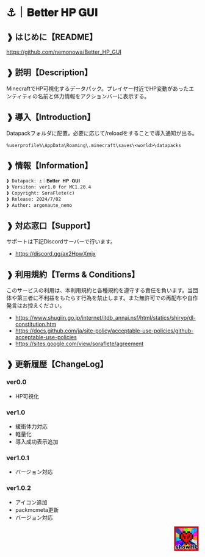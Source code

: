 # ⚓｜𝐁𝐞𝐭𝐭𝐞𝐫 𝐇𝐏 𝐆𝐔𝐈
## ❱ はじめに【README】
https://github.com/nemonowa/Better_HP_GUI

## ❱ 説明【Description】
MinecraftでHP可視化するデータパック。プレイヤー付近でHP変動があったエンティティの名前と体力情報をアクションバーに表示する。 

## ❱ 導入【Introduction】
Datapackフォルダに配置。必要に応じて/reloadをすることで導入通知が出る。
```
%userprofile%\AppData\Roaming\.minecraft\saves\<world>\datapacks
```

## ❱ 情報【Information】
```
❱ Datapack: ⚓｜𝐁𝐞𝐭𝐭𝐞𝐫 𝐇𝐏 𝐆𝐔𝐈
❱ Versiton: ver1.0 for MC1.20.4
❱ Copyright: SoraFlete(c)
❱ Release: 2024/7/02
❱ Author: argonaute_nemo
```

## ❱ 対応窓口【Support】
サポートは下記Discordサーバーで行います。
* https://discord.gg/ax2HpwXmjx

## ❱ 利用規約【Terms & Conditions】
このサービスの利⽤は、本利用規約と各種規約を遵守する責任を負います。当団体や第三者に不利益をもたらす行為を禁止します。また無許可での再配布や自作発言はお控えください。
* https://www.shugiin.go.jp/internet/itdb_annai.nsf/html/statics/shiryo/dl-constitution.htm
* https://docs.github.com/ja/site-policy/acceptable-use-policies/github-acceptable-use-policies
* https://sites.google.com/view/soraflete/agreement

## ❱ 更新履歴【ChangeLog】
### ver0.0
* HP可視化
### ver1.0
* 緩衝体力対応
* 軽量化
* 導入成功表示追加
### ver1.0.1
* バージョン対応
### ver1.0.2
* アイコン追加
* packmcmeta更新
* バージョン対応
<p align="right">
<img src="https://github.com/nemonowa/Better_HP_GUI/blob/main/icon.png?raw=true" alt="discord.js" /></a>
</p>

